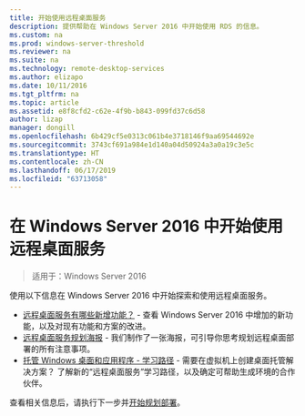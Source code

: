 ```yaml
---
title: 开始使用远程桌面服务
description: 提供帮助在 Windows Server 2016 中开始使用 RDS 的信息。
ms.custom: na
ms.prod: windows-server-threshold
ms.reviewer: na
ms.suite: na
ms.technology: remote-desktop-services
ms.author: elizapo
ms.date: 10/11/2016
ms.tgt_pltfrm: na
ms.topic: article
ms.assetid: e8f8cfd2-c62e-4f9b-b843-099fd37c6d58
author: lizap
manager: dongill
ms.openlocfilehash: 6b429cf5e0313c061b4e3718146f9aa69544692e
ms.sourcegitcommit: 3743cf691a984e1d140a04d50924a3a0a19c3e5c
ms.translationtype: HT
ms.contentlocale: zh-CN
ms.lasthandoff: 06/17/2019
ms.locfileid: "63713058"
---
```

# <a name="get-started-with-remote-desktop-services-in-windows-server-2016"></a>在 Windows Server 2016 中开始使用远程桌面服务

> 适用于：Windows Server 2016

使用以下信息在 Windows Server 2016 中开始探索和使用远程桌面服务。

- [远程桌面服务有哪些新增功能？](rds-whats-new.md) - 查看 Windows Server 2016 中增加的新功能，以及对现有功能和方案的改进。
- [远程桌面服务规划海报](rds-poster.md) - 我们制作了一张海报，可引导你思考规划远程桌面部署的所有注意事项。
- [托管 Windows 桌面和应用程序 - 学习路径](rds-hosting-partners.md) - 需要在虚拟机上创建桌面托管解决方案？ 了解新的“远程桌面服务”学习路径，以及确定可帮助生成环境的合作伙伴。

查看相关信息后，请执行下一步并[开始规划部署](rds-plan-and-design.md)。